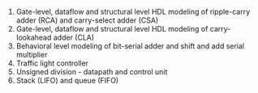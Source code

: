 1. Gate-level, dataflow and structural level HDL modeling of ripple-carry adder (RCA) and carry-select adder (CSA)
2. Gate-level, dataflow and structural level HDL modeling of carry-lookahead adder (CLA)
3. Behavioral level modeling of bit-serial adder and shift and add serial multiplier
4. Traffic light controller
5. Unsigned division - datapath and control unit
6. Stack (LIFO) and queue (FIFO)
